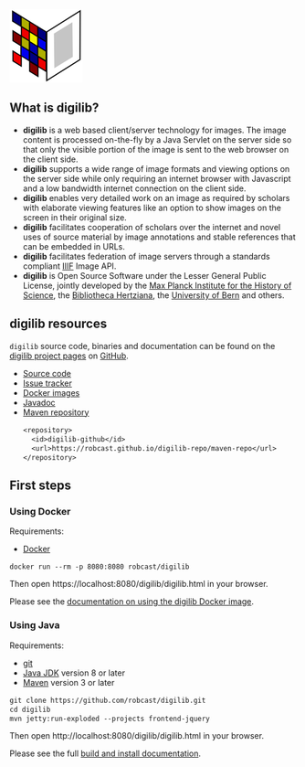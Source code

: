 ![digilib](images/digilib-logo-big.png)

## What is digilib?

* **digilib** is a web based client/server technology for images. The image
  content is processed on-the-fly by a Java Servlet on the server side so that
  only the visible portion of the image is sent to the web browser on the client
  side.
* **digilib** supports a wide range of image formats and viewing options on
  the server side while only requiring an internet browser with Javascript and a
  low bandwidth internet connection on the client side.
* **digilib** enables very detailed work on an image as required by
  scholars with elaborate viewing features like an option to show images on the
  screen in their original size.
* **digilib** facilitates cooperation of scholars over the internet and
  novel uses of source material by image annotations and stable references that
  can be embedded in URLs.
* **digilib** facilitates federation of image servers through a standards compliant
  [IIIF](http://iiif.io) Image API.
* **digilib** is Open Source Software under the Lesser General Public License,
  jointly developed by the
  [Max Planck Institute for the History of Science](http://www.mpiwg-berlin.mpg.de),
  the [Bibliotheca Hertziana](http://www.biblhertz.it), 
  the [University of Bern](http://philoscience.unibe.ch) and others.

## digilib resources

<code>digilib</code>  source code, binaries and documentation can be found on the 
[digilib project pages](https://github.com/robcast/digilib)
on [GitHub](https://github.com).

* [Source code](https://github.com/robcast/digilib)
* [Issue tracker](https://github.com/robcast/digilib/issues)
* [Docker images](https://hub.docker.com/r/robcast/digilib)
* [Javadoc](https://robcast.github.io/digilib-repo/apidocs/)
* [Maven repository](https://github.com/robcast/digilib-repo/tree/gh-pages/maven-repo/digilib/)
    ```
    <repository>
      <id>digilib-github</id>
      <url>https://robcast.github.io/digilib-repo/maven-repo</url>
    </repository>
    ```

## First steps

### Using Docker

Requirements: 

* [Docker](https://www.docker.com/)

```
docker run --rm -p 8080:8080 robcast/digilib
```
Then open https://localhost:8080/digilib/digilib.html in your browser.

Please see the [documentation on using the digilib Docker image](digilib-docker.html).

### Using Java

Requirements:

* [git](https://git-scm.com/)
* [Java JDK](http://www.oracle.com/technetwork/java/javase/downloads/index.html) version 8 or later
* [Maven](https://maven.apache.org/) version 3 or later

```
git clone https://github.com/robcast/digilib.git
cd digilib
mvn jetty:run-exploded --projects frontend-jquery
```
Then open http://localhost:8080/digilib/digilib.html in your browser.

Please see the full [build and install documentation](build-maven.html).
